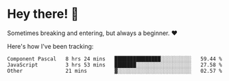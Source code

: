 # Hey there! 👋
Sometimes breaking and entering, but always a beginner. ❤️

Here's how I've been tracking:
<!--START_SECTION:waka-->

```text
Component Pascal   8 hrs 24 mins   ███████████████░░░░░░░░░░   59.44 %
JavaScript         3 hrs 53 mins   ███████░░░░░░░░░░░░░░░░░░   27.58 %
Other              21 mins         ▓░░░░░░░░░░░░░░░░░░░░░░░░   02.57 %
```

<!--END_SECTION:waka-->
